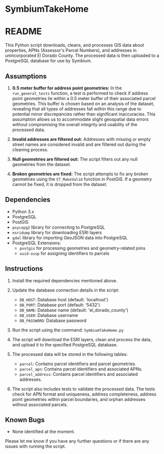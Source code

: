 # SymbiumTakeHome

# README

This Python script downloads, cleans, and processes GIS data about properties, APNs (Assessor's Parcel Numbers), and addresses in unincorporated El Dorado County. The processed data is then uploaded to a PostgreSQL database for use by Symbium.

## Assumptions

1. **0.5 meter buffer for address point geometries:** In the `run_general_tests` function, a test is performed to check if address point geometries lie within a 0.5 meter buffer of their associated parcel geometries. This buffer is chosen based on an analysis of the dataset, revealing that all types of addresses fall within this range due to potential minor discrepancies rather than significant inaccuracies. This assumption allows us to accommodate slight geospatial data errors without compromising the overall integrity and usability of the processed data.

2. **Invalid addresses are filtered out:** Addresses with missing or empty street names are considered invalid and are filtered out during the cleaning process.

3. **Null geometries are filtered out:** The script filters out any null geometries from the dataset.

4. **Broken geometries are fixed:** The script attempts to fix any broken geometries using the `ST_MakeValid` function in PostGIS. If a geometry cannot be fixed, it is dropped from the dataset.

## Dependencies
- Python 3.x
- PostgreSQL
- PostGIS
- `psycopg2` library for connecting to PostgreSQL
- `esridump` library for downloading ESRI layers
- `gdal` library for importing GeoJSON data into PostgreSQL
- PostgreSQL Extensions:
  - `postgis` for processing geometries and geometry-related joins
  - `uuid-ossp` for assigning identifiers to parcels
## Instructions

1. Install the required dependencies mentioned above.

2. Update the database connection details in the script:
   - `DB_HOST`: Database host (default: 'localhost')
   - `DB_PORT`: Database port (default: '5432')
   - `DB_NAME`: Database name (default: 'el_dorado_county')
   - `DB_USER`: Database username
   - `DB_PASSWORD`: Database password

3. Run the script using the command: `SymbiumTakeHome.py`

4. The script will download the ESRI layers, clean and process the data, and upload it to the specified PostgreSQL database.

5. The processed data will be stored in the following tables:
   - `parcel`: Contains parcel identifiers and parcel geometries.
   - `parcel_apn`: Contains parcel identifiers and associated APNs.
   - `parcel_address`: Contains parcel identifiers and associated addresses.

6. The script also includes tests to validate the processed data. The tests check for APN format and uniqueness, address completeness, address point geometries within parcel boundaries, and orphan addresses without associated parcels.

## Known Bugs

- None identified at the moment.

Please let me know if you have any further questions or if there are any issues with running the script.
